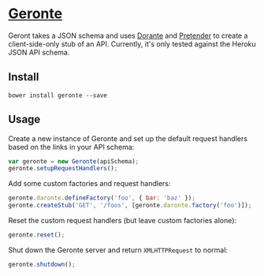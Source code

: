 # [Geronte][the-liar]

Geront takes a JSON schema and uses [Dorante][dorante] and
[Pretender][pretender] to create a client-side-only stub of an API. Currently,
it's only tested against the Heroku JSON API schema.

## Install

`bower install geronte --save`

## Usage

Create a new instance of Geronte and set up the default request handlers based
on the links in your API schema:

```javascript
var geronte = new Geronte(apiSchema);
geronte.setupRequestHandlers();
```

Add some custom factories and request handlers:

```javascript
geronte.daronte.defineFactory('foo', { bar: 'baz' });
geronte.createStub('GET', '/foos', [geronte.daronte.factory('foo')]);
```

Reset the custom request handlers (but leave custom factories alone):

```javascript
geronte.reset();
```

Shut down the Geronte server and return `XMLHTTPRequest` to normal:

```javascript
geronte.shutdown();
```

[Pretender]: https://github.com/trek/pretender
[dorante]: https://github.com/jclem/dorante
[the-liar]: http://en.wikipedia.org/wiki/The_Liar_(Corneille)
